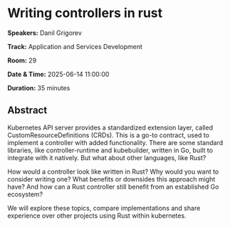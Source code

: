 # Writing controllers in rust

**Speakers:** Danil Grigorev
                    
**Track:** Application and Services Development
                    
**Room:** 29
                    
**Date & Time:** 2025-06-14 11:00:00
                    
**Duration:** 35 minutes
                    
## Abstract
                    
Kubernetes API server provides a standardized extension layer, called CustomResourceDefinitions (CRDs). This is a go-to contract, used to implement a controller with added functionality. There are some standard libraries, like controller-runtime and kubebuilder, written in Go, built to integrate with it natively. But what about other languages, like Rust?

How would a controller look like written in Rust? Why would you want to consider writing one? What benefits or downsides this approach might have? And how can a Rust controller still benefit from an established Go ecosystem?

We will explore these topics, compare implementations and share experience over other projects using Rust within kubernetes.
